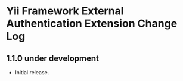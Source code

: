 # Yii Framework External Authentication Extension Change Log

## 1.1.0 under development

- Initial release.
